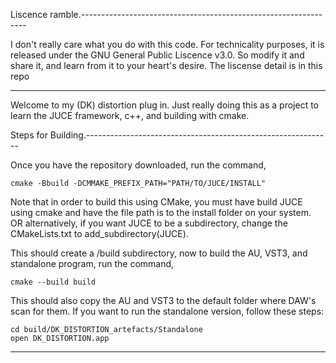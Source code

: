 
Liscence ramble.----------------------------------------------------------------

I don't really care what you do with this code. For technicality purposes, it is
released under the GNU General Public Liscence v3.0. So modify it and share it, 
and learn from it to your heart's desire. The liscense detail is in this repo 

--------------------------------------------------------------------------------

Welcome to my (DK) distortion plug in. Just really doing this as a project to 
learn the JUCE framework, c++, and building with cmake. 

Steps for Building.-------------------------------------------------------------

Once you have the repository downloaded, run the command,

    cmake -Bbuild -DCMMAKE_PREFIX_PATH="PATH/TO/JUCE/INSTALL"

Note that in order to build this using CMake, you must have build JUCE using 
cmake and have the file path is to the install folder on your system. 
OR alternatively, if you want JUCE to be a subdirectory, change the 
CMakeLists.txt to add_subdirectory(JUCE).

This should create a /build subdirectory, now to build the AU, VST3, and 
standalone program, run the command,

    cmake --build build

This should also copy the AU and VST3 to the default folder where DAW's scan for
them. 
If you want to run the standalone version, follow these steps:

    cd build/DK_DISTORTION_artefacts/Standalone
    open DK_DISTORTION.app

--------------------------------------------------------------------------------

